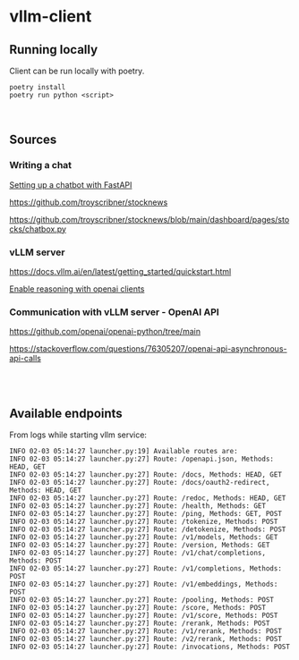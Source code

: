 # vllm-client



## Running locally

Client can be run locally with poetry.

```
poetry install
poetry run python <script>
```

<br>

## Sources

### Writing a chat

[Setting up a chatbot with FastAPI](https://dzone.com/articles/building-a-dynamic-chat-application-setting-up-cha)

https://github.com/troyscribner/stocknews

https://github.com/troyscribner/stocknews/blob/main/dashboard/pages/stocks/chatbox.py


### vLLM server

https://docs.vllm.ai/en/latest/getting_started/quickstart.html

[Enable reasoning with openai clients](https://docs.vllm.ai/en/latest/features/reasoning_outputs.html)

### Communication with vLLM server - OpenAI API

https://github.com/openai/openai-python/tree/main

https://stackoverflow.com/questions/76305207/openai-api-asynchronous-api-calls


<br>
<br>

## Available endpoints

From logs while starting vllm service:
```
INFO 02-03 05:14:27 launcher.py:19] Available routes are:
INFO 02-03 05:14:27 launcher.py:27] Route: /openapi.json, Methods: HEAD, GET
INFO 02-03 05:14:27 launcher.py:27] Route: /docs, Methods: HEAD, GET
INFO 02-03 05:14:27 launcher.py:27] Route: /docs/oauth2-redirect, Methods: HEAD, GET
INFO 02-03 05:14:27 launcher.py:27] Route: /redoc, Methods: HEAD, GET
INFO 02-03 05:14:27 launcher.py:27] Route: /health, Methods: GET
INFO 02-03 05:14:27 launcher.py:27] Route: /ping, Methods: GET, POST
INFO 02-03 05:14:27 launcher.py:27] Route: /tokenize, Methods: POST
INFO 02-03 05:14:27 launcher.py:27] Route: /detokenize, Methods: POST
INFO 02-03 05:14:27 launcher.py:27] Route: /v1/models, Methods: GET
INFO 02-03 05:14:27 launcher.py:27] Route: /version, Methods: GET
INFO 02-03 05:14:27 launcher.py:27] Route: /v1/chat/completions, Methods: POST
INFO 02-03 05:14:27 launcher.py:27] Route: /v1/completions, Methods: POST
INFO 02-03 05:14:27 launcher.py:27] Route: /v1/embeddings, Methods: POST
INFO 02-03 05:14:27 launcher.py:27] Route: /pooling, Methods: POST
INFO 02-03 05:14:27 launcher.py:27] Route: /score, Methods: POST
INFO 02-03 05:14:27 launcher.py:27] Route: /v1/score, Methods: POST
INFO 02-03 05:14:27 launcher.py:27] Route: /rerank, Methods: POST
INFO 02-03 05:14:27 launcher.py:27] Route: /v1/rerank, Methods: POST
INFO 02-03 05:14:27 launcher.py:27] Route: /v2/rerank, Methods: POST
INFO 02-03 05:14:27 launcher.py:27] Route: /invocations, Methods: POST

```
